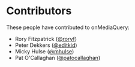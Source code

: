 # Contributors

These people have contributed to onMediaQuery:

* Rory Fitzpatrick ([@roryf](https://github.com/roryf))
* Peter Dekkers ([@editkid](https://github.com/editkid))
* Micky Hulse ([@mhulse](https://github.com/mhulse))
* Pat O'Callaghan ([@patocallaghan](https://github.com/patocallaghan))